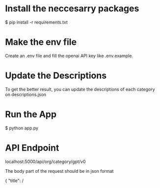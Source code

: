 # Install the neccesarry packages

$ pip install -r requirements.txt

# Make the env file

Create an .env file and fill the openai API key like .env.example.

# Update the Descriptions

To get the better result, you can update the descriptions of each category on descriptions.json

# Run the App

$ python app.py

# API Endpoint

localhost:5000/api/org/category/gpt/v0

The body part of the request should be in json format

{
  "title": /<title/> ,
  "description": /<description/>
}
